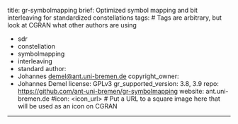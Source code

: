 title: gr-symbolmapping
brief: Optimized symbol mapping and bit interleaving for standardized constellations
tags: # Tags are arbitrary, but look at CGRAN what other authors are using
  - sdr
  - constellation
  - symbolmapping
  - interleaving
  - standard
author:
  - Johannes <demel@ant.uni-bremen.de>
copyright_owner:
  - Johannes Demel
license: GPLv3
gr_supported_version: 3.8, 3.9
repo: https://github.com/ant-uni-bremen/gr-symbolmapping
website: ant.uni-bremen.de
#icon: <icon_url> # Put a URL to a square image here that will be used as an icon on CGRAN
---
